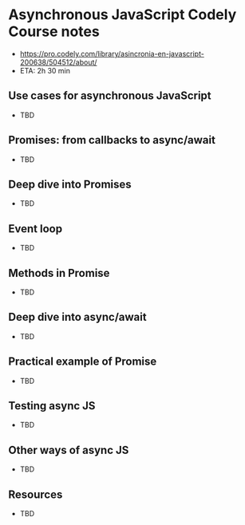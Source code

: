 # Asynchronous JavaScript Codely Course notes
- https://pro.codely.com/library/asincronia-en-javascript-200638/504512/about/
- ETA: 2h 30 min

## Use cases for asynchronous JavaScript
- TBD

## Promises: from callbacks to async/await
- TBD

## Deep dive into Promises
- TBD

## Event loop
- TBD

## Methods in Promise
- TBD

## Deep dive into async/await
- TBD

## Practical example of Promise
- TBD

## Testing async JS
- TBD

## Other ways of async JS
- TBD

## Resources
- TBD